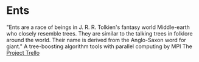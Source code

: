 Ents
====
"Ents are a race of beings in J. R. R. Tolkien's fantasy world Middle-earth who closely resemble trees. They are similar to the talking trees in folklore around the world. Their name is derived from the Anglo-Saxon word for giant."
A tree-boosting algorithm tools with parallel computing by MPI
The [Project Trello](https://trello.com/board/ents/5193202055e25ec30b0010bf)
